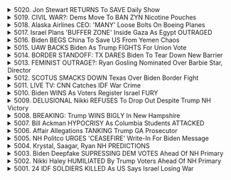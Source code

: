 <details>
<summary>5020. Jon Stewart RETURNS To SAVE Daily Show</summary><br>

<a href="https://www.youtube.com/watch?v=VDGvwDqBkFY" target="_blank">
    <img src="https://img.youtube.com/vi/VDGvwDqBkFY/maxresdefault.jpg" 
        alt="[Youtube]" width="200">
</a>

# Jon Stewart RETURNS To SAVE Daily Show


</details>

<details>
<summary>5019. CIVIL WAR?: Dems Move To BAN ZYN Nicotine Pouches</summary><br>

<a href="https://www.youtube.com/watch?v=vkHprA0Wr7c" target="_blank">
    <img src="https://img.youtube.com/vi/vkHprA0Wr7c/maxresdefault.jpg" 
        alt="[Youtube]" width="200">
</a>

# CIVIL WAR?: Dems Move To BAN ZYN Nicotine Pouches


</details>

<details>
<summary>5018. Alaska Airlines CEO: 'MANY' Loose Bolts On Boeing Planes</summary><br>

<a href="https://www.youtube.com/watch?v=09Pxk8c6B6U" target="_blank">
    <img src="https://img.youtube.com/vi/09Pxk8c6B6U/maxresdefault.jpg" 
        alt="[Youtube]" width="200">
</a>

# Alaska Airlines CEO: 'MANY' Loose Bolts On Boeing Planes


</details>

<details>
<summary>5017. Israel Plans 'BUFFER ZONE' Inside Gaza As Egypt OUTRAGED</summary><br>

<a href="https://www.youtube.com/watch?v=SyaBtL50fN0" target="_blank">
    <img src="https://img.youtube.com/vi/SyaBtL50fN0/maxresdefault.jpg" 
        alt="[Youtube]" width="200">
</a>

# Israel Plans 'BUFFER ZONE' Inside Gaza As Egypt OUTRAGED


</details>

<details>
<summary>5016. Biden BEGS China To Save US From Yemen Chaos</summary><br>

<a href="https://www.youtube.com/watch?v=-51CgsKdcq0" target="_blank">
    <img src="https://img.youtube.com/vi/-51CgsKdcq0/maxresdefault.jpg" 
        alt="[Youtube]" width="200">
</a>

# Biden BEGS China To Save US From Yemen Chaos


</details>

<details>
<summary>5015. UAW BACKS Biden As Trump FIGHTS For Union Vote</summary><br>

<a href="https://www.youtube.com/watch?v=tR2IZcatVQ0" target="_blank">
    <img src="https://img.youtube.com/vi/tR2IZcatVQ0/maxresdefault.jpg" 
        alt="[Youtube]" width="200">
</a>

# UAW BACKS Biden As Trump FIGHTS For Union Vote


</details>

<details>
<summary>5014. BORDER STANDOFF: TX DARES Biden To Tear Down New Barrier</summary><br>

<a href="https://www.youtube.com/watch?v=cH8XA3NXz6A" target="_blank">
    <img src="https://img.youtube.com/vi/cH8XA3NXz6A/maxresdefault.jpg" 
        alt="[Youtube]" width="200">
</a>

# BORDER STANDOFF: TX DARES Biden To Tear Down New Barrier


</details>

<details>
<summary>5013. FEMINIST OUTRAGE?: Ryan Gosling Nominated Over Barbie Star, Director</summary><br>

<a href="https://www.youtube.com/watch?v=Cc6rCX73KWI" target="_blank">
    <img src="https://img.youtube.com/vi/Cc6rCX73KWI/maxresdefault.jpg" 
        alt="[Youtube]" width="200">
</a>

# FEMINIST OUTRAGE?: Ryan Gosling Nominated Over Barbie Star, Director


</details>

<details>
<summary>5012. SCOTUS SMACKS DOWN Texas Over Biden Border Fight</summary><br>

<a href="https://www.youtube.com/watch?v=CHx8dSs2sSE" target="_blank">
    <img src="https://img.youtube.com/vi/CHx8dSs2sSE/maxresdefault.jpg" 
        alt="[Youtube]" width="200">
</a>

# SCOTUS SMACKS DOWN Texas Over Biden Border Fight


</details>

<details>
<summary>5011. LIVE TV: CNN Catches IDF War Crime</summary><br>

<a href="https://www.youtube.com/watch?v=iUhIoJHfgMQ" target="_blank">
    <img src="https://img.youtube.com/vi/iUhIoJHfgMQ/maxresdefault.jpg" 
        alt="[Youtube]" width="200">
</a>

# LIVE TV: CNN Catches IDF War Crime


</details>

<details>
<summary>5010. Biden WINS As Voters Register Israel FURY</summary><br>

<a href="https://www.youtube.com/watch?v=SQ0mnRokbyc" target="_blank">
    <img src="https://img.youtube.com/vi/SQ0mnRokbyc/maxresdefault.jpg" 
        alt="[Youtube]" width="200">
</a>

# Biden WINS As Voters Register Israel FURY


</details>

<details>
<summary>5009. DELUSIONAL Nikki REFUSES To Drop Out Despite Trump NH Victory</summary><br>

<a href="https://www.youtube.com/watch?v=HboqE9x1LHU" target="_blank">
    <img src="https://img.youtube.com/vi/HboqE9x1LHU/maxresdefault.jpg" 
        alt="[Youtube]" width="200">
</a>

# DELUSIONAL Nikki REFUSES To Drop Out Despite Trump NH Victory


</details>

<details>
<summary>5008. BREAKING: Trump WINS BIGLY In New Hampshire</summary><br>

<a href="https://www.youtube.com/watch?v=St-LT6R3T3o" target="_blank">
    <img src="https://img.youtube.com/vi/St-LT6R3T3o/maxresdefault.jpg" 
        alt="[Youtube]" width="200">
</a>

# BREAKING: Trump WINS BIGLY In New Hampshire


</details>

<details>
<summary>5007. Bill Ackman HYPOCRISY As Columbia Students ATTACKED</summary><br>

<a href="https://www.youtube.com/watch?v=uqQvSHTvtbs" target="_blank">
    <img src="https://img.youtube.com/vi/uqQvSHTvtbs/maxresdefault.jpg" 
        alt="[Youtube]" width="200">
</a>

# Bill Ackman HYPOCRISY As Columbia Students ATTACKED


</details>

<details>
<summary>5006. Affair Allegations TANKING Trump GA Prosecutor</summary><br>

<a href="https://www.youtube.com/watch?v=6_yxyUBOAmk" target="_blank">
    <img src="https://img.youtube.com/vi/6_yxyUBOAmk/maxresdefault.jpg" 
        alt="[Youtube]" width="200">
</a>

# Affair Allegations TANKING Trump GA Prosecutor


</details>

<details>
<summary>5005. NH Politco URGES 'CEASEFIRE' Write-In For Biden Message</summary><br>

<a href="https://www.youtube.com/watch?v=7mIAJOQuk6c" target="_blank">
    <img src="https://img.youtube.com/vi/7mIAJOQuk6c/maxresdefault.jpg" 
        alt="[Youtube]" width="200">
</a>

# NH Politco URGES 'CEASEFIRE' Write-In For Biden Message


</details>

<details>
<summary>5004. Krystal, Saagar, Ryan NH PREDICTIONS</summary><br>

<a href="https://www.youtube.com/watch?v=Nz_lWwc9IPk" target="_blank">
    <img src="https://img.youtube.com/vi/Nz_lWwc9IPk/maxresdefault.jpg" 
        alt="[Youtube]" width="200">
</a>

# Krystal, Saagar, Ryan NH PREDICTIONS


</details>

<details>
<summary>5003. Biden Deepfake SUPRESSING DEM VOTES Ahead Of NH Primary</summary><br>

<a href="https://www.youtube.com/watch?v=OiU8-LhBozQ" target="_blank">
    <img src="https://img.youtube.com/vi/OiU8-LhBozQ/maxresdefault.jpg" 
        alt="[Youtube]" width="200">
</a>

# Biden Deepfake SUPRESSING DEM VOTES Ahead Of NH Primary


</details>

<details>
<summary>5002. Nikki Haley HUMILIATED By Trump Voters Ahead Of NH Primary</summary><br>

<a href="https://www.youtube.com/watch?v=VXjuW-znn8U" target="_blank">
    <img src="https://img.youtube.com/vi/VXjuW-znn8U/maxresdefault.jpg" 
        alt="[Youtube]" width="200">
</a>

# Nikki Haley HUMILIATED By Trump Voters Ahead Of NH Primary


</details>

<details>
<summary>5001. 24 IDF SOLDIERS KILLED As US Says Israel Losing War</summary><br>

<a href="https://www.youtube.com/watch?v=WGscuQUEmV8" target="_blank">
    <img src="https://img.youtube.com/vi/WGscuQUEmV8/maxresdefault.jpg" 
        alt="[Youtube]" width="200">
</a>

# 24 IDF SOLDIERS KILLED As US Says Israel Losing War


</details>

